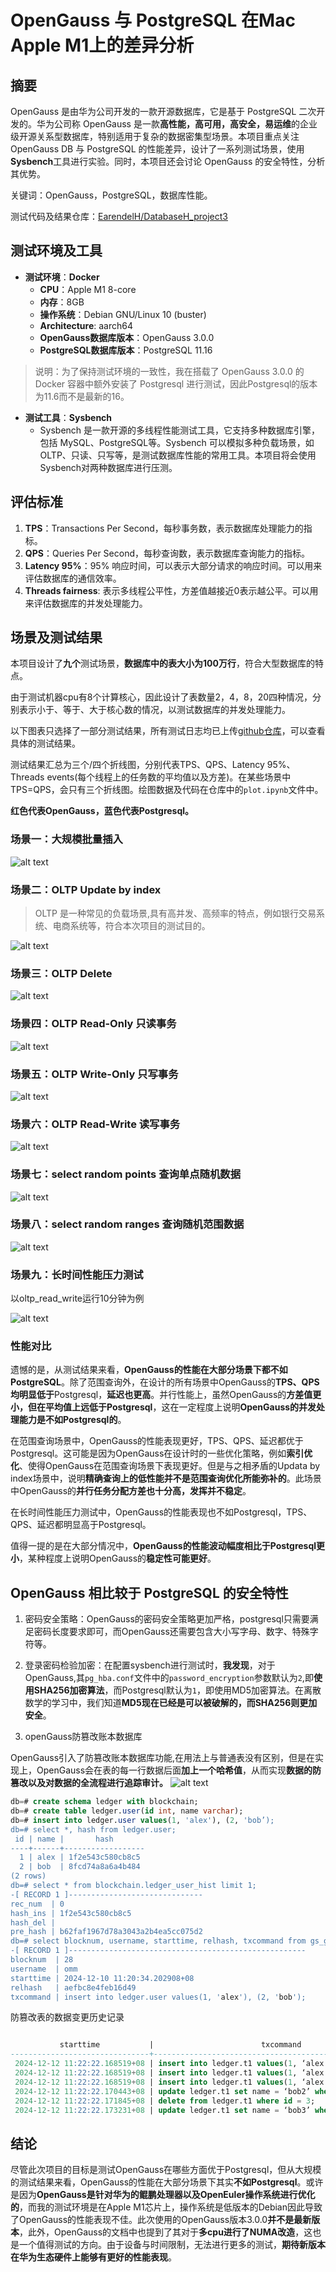 # OpenGauss 与 PostgreSQL 在Mac Apple M1上的差异分析

## 摘要

OpenGauss 是由华为公司开发的一款开源数据库，它是基于 PostgreSQL 二次开发的。华为公司称 OpenGauss 是一款**高性能，高可用，高安全，易运维**的企业级开源关系型数据库，特别适用于复杂的数据密集型场景。本项目重点关注 OpenGauss DB 与 PostgreSQL 的性能差异，设计了一系列测试场景，使用**Sysbench**工具进行实验。同时，本项目还会讨论 OpenGauss 的安全特性，分析其优势。

关键词：OpenGauss，PostgreSQL，数据库性能。

测试代码及结果仓库：[EarendelH/DatabaseH_project3](https://github.com/EarendelH/DatabaseH_project3)

## 测试环境及工具

- **测试环境**：**Docker**
  - **CPU**：Apple M1 8-core
  - **内存**：8GB
  - **操作系统**：Debian GNU/Linux 10 (buster)
  - **Architecture**: aarch64
  - **OpenGauss数据库版本**：OpenGauss 3.0.0
  - **PostgreSQL数据库版本**：PostgreSQL 11.16

>说明：为了保持测试环境的一致性，我在搭载了 OpenGauss 3.0.0 的 Docker 容器中额外安装了 Postgresql 进行测试，因此Postgresql的版本为11.6而不是最新的16。

- **测试工具**：**Sysbench**
  - Sysbench 是一款开源的多线程性能测试工具，它支持多种数据库引擎，包括 MySQL、PostgreSQL等。Sysbench 可以模拟多种负载场景，如 OLTP、只读、只写等，是测试数据库性能的常用工具。本项目将会使用 Sysbench对两种数据库进行压测。

## 评估标准

1. **TPS**：Transactions Per Second，每秒事务数，表示数据库处理能力的指标。
2. **QPS**：Queries Per Second，每秒查询数，表示数据库查询能力的指标。
3. **Latency 95%**：95% 响应时间，可以表示大部分请求的响应时间。可以用来评估数据库的通信效率。
4. **Threads fairness**: 表示多线程公平性，方差值越接近0表示越公平。可以用来评估数据库的并发处理能力。

## 场景及测试结果

本项目设计了**九个**测试场景，**数据库中的表大小为100万行**，符合大型数据库的特点。

由于测试机器cpu有8个计算核心，因此设计了表数量2，4，8，20四种情况，分别表示小于、等于、大于核心数的情况，以测试数据库的并发处理能力。

以下图表只选择了一部分测试结果，所有测试日志均已上传[github仓库](https://github.com/EarendelH/DatabaseH_project3)，可以查看具体的测试结果。

测试结果汇总为三个/四个折线图，分别代表TPS、QPS、Latency 95%、Threads events(每个线程上的任务数的平均值以及方差)。在某些场景中TPS=QPS，会只有三个折线图。绘图数据及代码在仓库中的`plot.ipynb`文件中。

**红色代表OpenGauss，蓝色代表Postgresql。**

### 场景一：大规模批量插入

![alt text](project3_report/image-2.png)

### 场景二：OLTP Update by index

>OLTP 是一种常见的负载场景,具有高并发、高频率的特点，例如银行交易系统、电商系统等，符合本次项目的测试目的。

![alt text](project3_report/image-4.png)

### 场景三：OLTP Delete

![alt text](project3_report/image-5.png)

### 场景四：OLTP Read-Only 只读事务

![alt text](project3_report/image-6.png)

### 场景五：OLTP Write-Only 只写事务

![alt text](project3_report/image-7.png)

### 场景六：OLTP Read-Write 读写事务

![alt text](project3_report/image-8.png)

### 场景七：select random points 查询单点随机数据

![alt text](project3_report/image-9.png)

### 场景八：select random ranges 查询随机范围数据

![alt text](project3_report/image-10.png)

### 场景九：长时间性能压力测试 

以oltp_read_write运行10分钟为例

![alt text](project3_report/image-11.png)

### 性能对比

遗憾的是，从测试结果来看，**OpenGauss的性能在大部分场景下都不如PostgreSQL**。除了范围查询外，在设计的所有场景中OpenGauss的**TPS、QPS均明显低于**Postgresql，**延迟也更高**。并行性能上，虽然OpenGauss的**方差值更小，但在平均值上远低于Postgresql**，这在一定程度上说明**OpenGauss的并发处理能力是不如Postgresql的**。

在范围查询场景中，OpenGauss的性能表现更好，TPS、QPS、延迟都优于Postgresql。这可能是因为OpenGauss在设计时的一些优化策略，例如**索引优化**、使得OpenGauss在范围查询场景下表现更好。但是与之相矛盾的Updata by index场景中，说明**精确查询上的低性能并不是范围查询优化所能弥补的**。此场景中OpenGauss的**并行任务分配方差也十分高，发挥并不稳定**。

在长时间性能压力测试中，OpenGauss的性能表现也不如Postgresql，TPS、QPS、延迟都明显高于Postgresql。

值得一提的是在大部分情况中，**OpenGauss的性能波动幅度相比于Postgresql更小**，某种程度上说明OpenGauss的**稳定性可能更好**。

## OpenGauss 相比较于 PostgreSQL 的安全特性

1. 密码安全策略：OpenGauss的密码安全策略更加严格，postgresql只需要满足密码长度要求即可，而OpenGauss还需要包含大小写字母、数字、特殊字符等。

2. 登录密码检验加密：在配置sysbench进行测试时，**我发现**，对于OpenGauss,其`pg_hba.conf`文件中的`password_encryption`参数默认为`2`,即**使用SHA256加密算法**，而Postgresql默认为`1`，即使用MD5加密算法。在离散数学的学习中，我们知道**MD5现在已经是可以被破解的，而SHA256则更加安全**。

3. openGauss防篡改账本数据库

OpenGauss引入了防篡改账本数据库功能,在用法上与普通表没有区别，但是在实现上，OpenGauss会在表的每一行数据后面**加上一个哈希值**，从而实现**数据的防篡改以及对数据的全流程进行追踪审计。**
![alt text](project3_report/image.png)

```sql
db=# create schema ledger with blockchain;
db=# create table ledger.user(id int, name varchar);
db=# insert into ledger.user values(1, 'alex'), (2, 'bob’);
db=# select *, hash from ledger.user;
 id | name |       hash
----+------+------------------
  1 | alex | 1f2e543c580cb8c5
  2 | bob  | 8fcd74a8a6a4b484
(2 rows)
db=# select * from blockchain.ledger_user_hist limit 1;
-[ RECORD 1 ]------------------------------
rec_num  | 0
hash_ins | 1f2e543c580cb8c5
hash_del |
pre_hash | b62faf1967d78a3043a2b4ea5cc075d2
db=# select blocknum, username, starttime, relhash, txcommand from gs_global_chain limit 1;
-[ RECORD 1 ]-----------------------------------------------------
blocknum  | 28
username  | omm
starttime | 2024-12-10 11:20:34.202908+08
relhash   | aefbc8e4feb16d49
txcommand | insert into ledger.user values(1, 'alex'), (2, 'bob');


```

防篡改表的数据变更历史记录

```sql

           starttime           |                        txcommand                                   |  data_ins  | data_del
-------------------------------+--------------------------------------------------------------------+------------+--------------
 2024-12-12 11:22:22.168519+08 | insert into ledger.t1 values(1, ‘alex’), (2, ‘bob’), (3, ‘peter’); | 1, ‘alex’  | 
 2024-12-12 11:22:22.168519+08 | insert into ledger.t1 values(1, ‘alex’), (2, ‘bob’), (3, ‘peter’); | 2, ‘bob’   | 
 2024-12-12 11:22:22.168519+08 | insert into ledger.t1 values(1, ‘alex’), (2, ‘bob’), (3, ‘peter’); | 3, ‘peter’ |
 2024-12-12 11:22:22.170443+08 | update ledger.t1 set name = ‘bob2’ where id = 2;                   | 2, ‘bob2’  | 2, ‘bob’ 
 2024-12-12 11:22:22.171845+08 | delete from ledger.t1 where id = 3;                                |            | 3, ‘peter’
 2024-12-12 11:22:22.173231+08 | update ledger.t1 set name = ‘bob3’ where id = 2;                   | 2, ‘bob3’  | 2, ‘bob2’

```

## 结论

尽管此次项目的目标是测试OpenGauss在哪些方面优于Postgresql，但从大规模的测试结果来看，OpenGauss的性能在大部分场景下其实**不如Postgresql**。或许是因为**OpenGauss是针对华为的鲲鹏处理器以及OpenEuler操作系统进行优化的**，而我的测试环境是在Apple M1芯片上，操作系统是低版本的Debian因此导致了OpenGauss的性能表现不佳。此次使用的OpenGauss版本3.0.0**并不是最新版本**，此外，OpenGauss的文档中也提到了其对于**多cpu进行了NUMA改造**，这也是一个值得测试的方向。由于设备与时间限制，无法进行更多的测试，**期待新版本在华为生态硬件上能够有更好的性能表现**。

